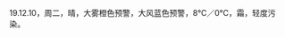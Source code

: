 <link href="../../css/style.css" rel="stylesheet" type="text/css" />

<span class="fzzy">19.12.10，周二，晴，大雾橙色预警，大风蓝色预警，8℃／0℃，霜，轻度污染。

